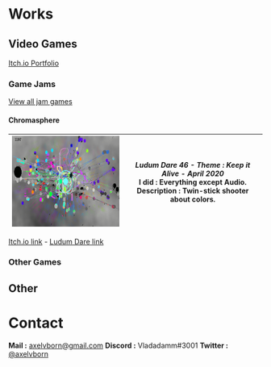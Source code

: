 # Works

## Video Games

[Itch.io Portfolio](https://axelvborn.itch.io/)

### Game Jams
[View all jam games](gamejams.md)
#### Chromasphere
| <img src="/img/chromasphere.png" width="320" height="180"> | *Ludum Dare 46 - Theme : Keep it Alive - April 2020*<br>**I did :** Everything except Audio.<br>**Description** : Twin-stick shooter about colors. |
| --- | --- |

[Itch.io link](https://axelvborn.itch.io/chromasphere) - [Ludum Dare link](https://ldjam.com/events/ludum-dare/46/chromasphere)
### Other Games

## Other

# Contact

**Mail :** <axelvborn@gmail.com>
**Discord :** Vladadamm#3001
**Twitter :** [@axelvborn](https://twitter.com/axelvborn)